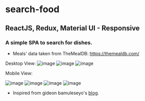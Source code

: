 # search-food

## ReactJS, Redux, Material UI - Responsive

### A simple SPA to search for dishes.
- Meals' data taken from TheMealDB: https://themealdb.com/

Desktop View:
![image](https://user-images.githubusercontent.com/35191030/76690366-10ec3d80-6661-11ea-9446-9966fd03ec84.png)
![image](https://user-images.githubusercontent.com/35191030/76690392-4ee96180-6661-11ea-9d9b-c70e751880f6.png)
![image](https://user-images.githubusercontent.com/35191030/76690411-6de7f380-6661-11ea-9970-64a83fa656ff.png)

Mobile View:

![image](https://user-images.githubusercontent.com/35191030/76690467-03838300-6662-11ea-9846-01c3b274b8fd.png) ![image](https://user-images.githubusercontent.com/35191030/76690491-36c61200-6662-11ea-9bf6-4b9e57a9e9b2.png)
![image](https://user-images.githubusercontent.com/35191030/76690502-52c9b380-6662-11ea-9b57-2c69a97abc9d.png) ![image](https://user-images.githubusercontent.com/35191030/76690516-72f97280-6662-11ea-8ade-2b868532c237.png)

- Inspired from gideon bamuleseyo's [blog](https://medium.com/developer-circle-kampala/how-to-create-a-simple-search-app-in-react-df3cf55927f5). 
